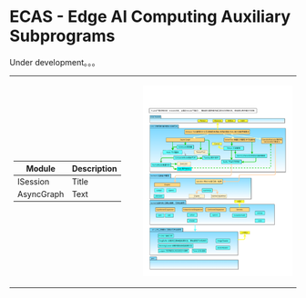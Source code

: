 # ECAS - Edge AI Computing Auxiliary Subprograms

Under development。。。

<table><tr><td align="center" width="45%">

| Module      | Description |
| ----------- | ----------- |
| ISession    | Title       |
| AsyncGraph  | Text        |

</td><td align="top" width="55%">

![架构图](./docs/ecas.png)

</td></tr></table>
